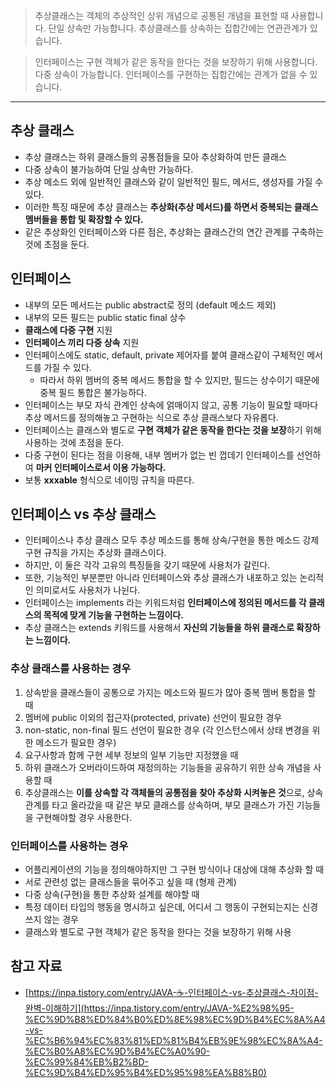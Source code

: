 > 추상클래스는 객체의 추상적인 상위 개념으로 공통된 개념을 표현할 때 사용합니다. 단일 상속만 가능합니다. 추상클래스를 상속하는 집합간에는 연관관계가 있습니다.
> 

> 인터페이스는 구현 객체가 같은 동작을 한다는 것을 보장하기 위해 사용합니다. 다중 상속이 가능합니다. 인터페이스를 구현하는 집합간에는 관계가 없을 수 있습니다.
> 

---

## 추상 클래스

- 추상 클래스는 하위 클래스들의 공통점들을 모아 추상화하여 만든 클래스
- 다중 상속이 불가능하여 단일 상속만 가능하다.
- 추상 메소드 외에 일반적인 클래스와 같이 일반적인 필드, 메서드, 생성자를 가질 수 있다.
- 이러한 특징 때문에 추상 클래스는 **추상화(추상 메서드)를 하면서 중복되는 클래스 멤버들을 통합 및 확장할 수 있다.**
- 같은 추상화인 인터페이스와 다른 점은, 추상화는 클래스간의 연간 관계를 구축하는 것에 초점을 둔다.

## 인터페이스

- 내부의 모든 메서드는 public abstract로 정의 (default 메소드 제외)
- 내부의 모든 필드는 public static final 상수
- **클래스에 다중 구현** 지원
- **인터페이스 끼리 다중 상속** 지원
- 인터페이스에도 static, default, private 제어자를 붙여 클래스같이 구체적인 메서드를 가질 수 있다.
    - 따라서 하위 멤버의 중복 메서드 통합을 할 수 있지만, 필드는 상수이기 때문에 중복 필드 통합은 불가능하다.
- 인터페이스는 부모 자식 관계인 상속에 얽매이지 않고, 공통 기능이 필요할 때마다 추상 메서드를 정의해놓고 구현하는 식으로 추상 클래스보다 자유롭다.
- 인터페이스는 클래스와 별도로 **구현 객체가 같은 동작을 한다는 것을 보장**하기 위해 사용하는 것에 초점을 둔다.
- 다중 구현이 된다는 점을 이용해, 내부 멤버가 없는 빈 껍데기 인터페이스를 선언하여 **마커 인터페이스로서 이용 가능하다.**
- 보통 **xxxable** 형식으로 네이밍 규칙을 따른다.

## 인터페이스 vs 추상 클래스

- 인터페이스나 추상 클래스 모두 추상 메소드를 통해 상속/구현을 통한 메소드 강제 구현 규칙을 가지는 추상화 클래스이다.
- 하지만, 이 둘은 각각 고유의 특징들을 갖기 때문에 사용처가 갈린다.
- 또한, 기능적인 부분뿐만 아니라 인터페이스와 추상 클래스가 내포하고 있는 논리적인 의미로서도 사용처가 나뉜다.
- 인터페이스는 implements 라는 키워드처럼 **인터페이스에 정의된 메서드를 각 클래스의 목적에 맞게 기능을 구현하는 느낌이다.**
- 추상 클래스는 extends 키워드를 사용해서 **자신의 기능들을 하위 클래스로 확장하는 느낌이다.**

### 추상 클래스를 사용하는 경우

1. 상속받을 클래스들이 공통으로 가지는 메소드와 필드가 많아 중복 멤버 통합을 할 때
2. 멤버에 public 이외의 접근자(protected, private) 선언이 필요한 경우
3. non-static, non-final 필드 선언이 필요한 경우 (각 인스턴스에서 상태 변경을 위한 메소드가 필요한 경우)
4. 요구사항과 함께 구현 세부 정보의 일부 기능만 지정했을 때
5. 하위 클래스가 오버라이드하여 재정의하는 기능들을 공유하기 위한 상속 개념을 사용할 때
6. 추상클래스는 **이를 상속할 각 객체들의 공통점을 찾아 추상화 시켜놓은 것**으로, 상속 관계를 타고 올라갔을 때 같은 부모 클래스를 상속하며, 부모 클래스가 가진 기능들을 구현해야할 경우 사용한다.

### 인터페이스를 사용하는 경우

- 어플리케이션의 기능을 정의해야하지만 그 구현 방식이나 대상에 대해 추상화 할 때
- 서로 관련성 없는 클래스들을 묶어주고 싶을 때 (형제 관계)
- 다중 상속(구현)을 통한 추상화 설계를 해야할 때
- 특정 데이터 타입의 행동을 명시하고 싶은데, 어디서 그 행동이 구현되는지는 신경쓰지 않는 경우
- 클래스와 별도로 구현 객체가 같은 동작을 한다는 것을 보장하기 위해 사용

## 참고 자료

- [https://inpa.tistory.com/entry/JAVA-☕-인터페이스-vs-추상클래스-차이점-완벽-이해하기](https://inpa.tistory.com/entry/JAVA-%E2%98%95-%EC%9D%B8%ED%84%B0%ED%8E%98%EC%9D%B4%EC%8A%A4-vs-%EC%B6%94%EC%83%81%ED%81%B4%EB%9E%98%EC%8A%A4-%EC%B0%A8%EC%9D%B4%EC%A0%90-%EC%99%84%EB%B2%BD-%EC%9D%B4%ED%95%B4%ED%95%98%EA%B8%B0)